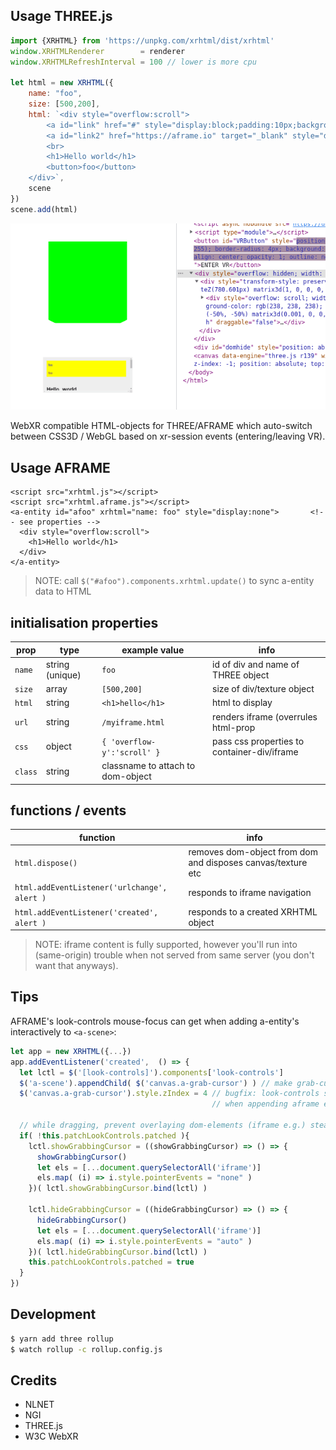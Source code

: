 ## Usage THREE.js

```js
import {XRHTML} from 'https://unpkg.com/xrhtml/dist/xrhtml'
window.XRHTMLRenderer        = renderer
window.XRHTMLRefreshInterval = 100 // lower is more cpu 

let html = new XRHTML({
    name: "foo",
    size: [500,200],
    html: `<div style="overflow:scroll">
        <a id="link" href="#" style="display:block;padding:10px;background:#FF0">foo</a>
        <a id="link2" href="https://aframe.io" target="_blank" style="display:block;padding:10px;background:#FF0">foo</a>
        <br>
        <h1>Hello world</h1>
        <button>foo</button>
    </div>`,
    scene
})
scene.add(html)
```

<center>
    <img src="https://raw.githubusercontent.com/coderofsalvation/XRHTML/master/.capture.gif"/>
</center>

WebXR compatible HTML-objects for THREE/AFRAME which auto-switch between CSS3D / WebGL based on xr-session events (entering/leaving VR).

## Usage AFRAME

```
<script src="xrhtml.js"></script>
<script src="xrhtml.aframe.js"></script>
<a-entity id="afoo" xrhtml="name: foo" style="display:none">       <!-- see properties -->
  <div style="overflow:scroll">
    <h1>Hello world</h1>
  </div>
</a-entity>
```

> NOTE: call `$("#afoo").components.xrhtml.update()` to sync a-entity data to HTML
 
## initialisation properties 

| prop | type | example value | info |
|-|-|-|-|
| `name` | string (unique) | `foo` | id of div and name of THREE object |
| `size`  | array | `[500,200]` | size of div/texture object |
| `html`  | string | `<h1>hello</h1>` | html to display |
| `url` | string | `/myiframe.html` | renders iframe (overrules html-prop |
| `css` | object | `{ 'overflow-y':'scroll' }` | pass css properties to container-div/iframe |
| `class` | string | classname to attach to dom-object | |

## functions / events

| function | info |
|-|-|
| `html.dispose()` | removes dom-object from dom and disposes canvas/texture etc |
| `html.addEventListener('urlchange', alert )` | responds to iframe navigation |
| `html.addEventListener('created', alert )` | responds to a created XRHTML object |

> NOTE: iframe content is fully supported, however you'll run into (same-origin) trouble when not served from same server (you don't want that anyways).

## Tips

AFRAME's look-controls mouse-focus can get when adding a-entity's interactively to `<a-scene>`:

```js 
let app = new XRHTML({...})
app.addEventListener('created',  () => {
  let lctl = $('[look-controls]').components['look-controls']
  $('a-scene').appendChild( $('canvas.a-grab-cursor') ) // make grab-cursor last child of parent again 
  $('canvas.a-grab-cursor').style.zIndex = 4 // bugfix: look-controls stops working (aframe sets it to -1?) 
                                             // when appending aframe entity to dom later on

  // while dragging, prevent overlaying dom-elements (iframe e.g.) stealing mouse focus
  if( !this.patchLookControls.patched ){
    lctl.showGrabbingCursor = ((showGrabbingCursor) => () => {
      showGrabbingCursor()
      let els = [...document.querySelectorAll('iframe')]
      els.map( (i) => i.style.pointerEvents = "none" )
    })( lctl.showGrabbingCursor.bind(lctl) )

    lctl.hideGrabbingCursor = ((hideGrabbingCursor) => () => {
      hideGrabbingCursor()
      let els = [...document.querySelectorAll('iframe')]
      els.map( (i) => i.style.pointerEvents = "auto" )
    })( lctl.hideGrabbingCursor.bind(lctl) )
    this.patchLookControls.patched = true
  }
})
```

## Development

```sh
$ yarn add three rollup
$ watch rollup -c rollup.config.js 
```

## Credits

* NLNET
* NGI
* THREE.js
* W3C WebXR 
